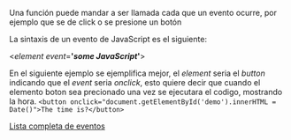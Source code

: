 Una función puede mandar a ser llamada cada que un evento ocurre, por ejemplo que se de click o se presione un botón

La sintaxis de un evento de JavaScript es el siguiente:

<_element_ _event_=**'**_**some JavaScript**_**'**>

En el siguiente ejemplo se ejemplifica mejor, el *element* seria el *button* indicando que el *event* seria *onclick*, esto quiere decir que cuando el elemento boton sea precionado una vez se ejecutara el codigo, mostrando la hora.
`<button onclick="document.getElementById('demo').innerHTML = Date()">The time is?</button>`


[Lista completa de eventos](https://www.w3schools.com/jsref/dom_obj_event.asp) 